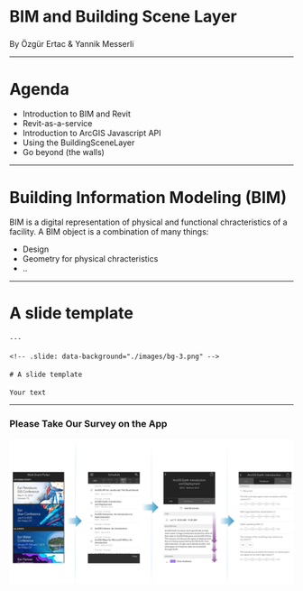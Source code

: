 <!-- .slide: data-background="./images/bg-1.png" -->

<h2 style="font-size: 2em;">BIM and Building Scene Layer</h2>

By &Ouml;zg&uuml;r Ertac &amp; Yannik Messerli

---

<!-- .slide: data-background="./images/bg-2.png" -->

# Agenda

- Introduction to BIM and Revit
- Revit-as-a-service
- Introduction to ArcGIS Javascript API
- Using the BuildingSceneLayer
- Go beyond (the walls)

---

<!-- .slide: data-background="./images/bg-2.png" -->

# Building Information Modeling (BIM)

BIM is a digital representation of physical and functional chracteristics of a facility.
A BIM object is a combination of many things:
- Design
- Geometry for physical chracteristics
- ..

---

<!-- .slide: data-background="./images/bg-3.png" -->

# A slide template


    ---

    <!-- .slide: data-background="./images/bg-3.png" -->

    # A slide template

    Your text


---

### Please Take Our Survey on the App

<img class="plain" src="./images/survey.png" background=none>
